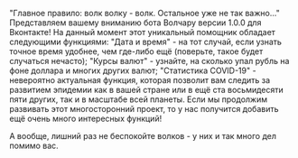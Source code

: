 "Главное правило: волк волку - волк. Остальное уже не так важно..."
    Представляем вашему вниманию бота Волчару версии 1.0.0 для Вконтакте! На данный момент этот уникальный помощник обладает следующими функциями: "Дата и время" - на тот случай, если узнать точное время удобнее, чем где-либо ещё (поверьте, такое будет случаться нечасто); "Курсы валют" - узнайте, на сколько упал рубль на фоне доллара и многих других валют; "Статистика COVID-19" - невероятно актуальная функция, которая позволит вам следить за развитием эпидемии как в вашей стране или в ещё ста восьмидесяти пяти других, так и в масштабе всей планеты.
    Если мы продолжим развивать этот многосторонний проект, то у нас получится добавить ещё очень много интересных функций!

А вообще, лишний раз не беспокойте волков - у них и так много дел помимо вас.
